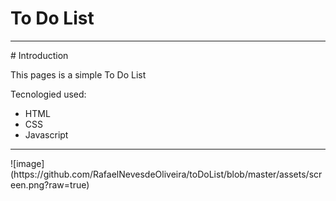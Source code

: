 # To Do List
<hr>
# Introduction

This pages is a simple To Do List

Tecnologied used:
<ul>
<li>HTML</li>
<li>CSS</li>
<li>Javascript</li>
</ul>
<hr>
![image](https://github.com/RafaelNevesdeOliveira/toDoList/blob/master/assets/screen.png?raw=true)

